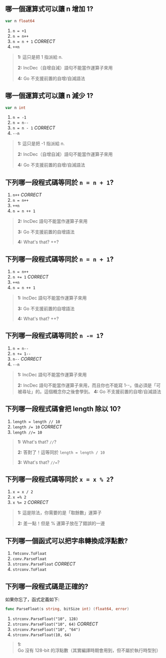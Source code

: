 ## 哪一個運算式可以讓 n 增加 1?
```go
var n float64
```
1. `n = +1`
2. `n = n++`
3. `n = n + 1` *CORRECT*
4. `++n`

> **1:** 這只是把 1 指派給 n.
>
> **2:** IncDec（自增自減）語句不能當作運算子來用
>
> **4:** Go 不支援前置的自增/自減語法
>


## 哪一個運算式可以讓 n 減少 1?
```go
var n int
```
1. `n = -1`
2. `n = n--`
3. `n = n - 1` *CORRECT*
4. `--n`

> **1:** 這只是把 -1 指派給 n.
>
> **2:** IncDec（自增自減）語句不能當作運算子來用
>
> **4:** Go 不支援前置的自增/自減語法
>


## 下列哪一段程式碼等同於 `n = n + 1`?
1. `n++` *CORRECT*
2. `n = n++`
3. `++n`
4. `n = n ++ 1`

> **2:** IncDec 語句不能當作運算子來用
>
> **3:** Go 不支援前置的自增語法
>
> **4:** What's that? ++?
>


## 下列哪一段程式碼等同於 `n = n + 1`?
1. `n = n++`
2. `n += 1` *CORRECT*
3. `++n`
4. `n = n ++ 1`

> **1:** IncDec 語句不能當作運算子來用
>
> **3:** Go 不支援前置的自增語法
>
> **4:** What's that? ++?
>


## 下列哪一段程式碼等同於 `n -= 1`?
1. `n = n--`
2. `n += 1--`
3. `n--` *CORRECT*
4. `--n`

> **1:** IncDec 語句不能當作運算子來用
>
> **2:** IncDec 語句不能當作運算子來用，而且你也不能寫 1--。值必須是「可被尋址」的。這個概念你之後會學到。
> **4:** Go 不支援前置的自增/自減語法
>


## 下列哪一段程式碼會把 length 除以 10?
1. `length = length // 10`
2. `length /= 10` *CORRECT*
3. `length //= 10`

> **1:** What's that? `//`?
>
> **2:** 答對了！這等同於 `length = length / 10`
>
> **3:** What's that? `//=`?
>


## 下列哪一段程式碼等同於 `x = x % 2`?
1. `x = x / 2`
2. `x =% 2`
3. `x %= 2` *CORRECT*

> **1:** 這是除法，你需要的是「取餘數」運算子
>
> **2:** 差一點！但是 % 運算子放在了錯誤的一邊
>


## 下列哪一個函式可以把字串轉換成浮點數?
1. `fmtconv.ToFloat`
2. `conv.ParseFloat`
3. `strconv.ParseFloat` *CORRECT*
4. `strconv.ToFloat`


## 下列哪一段程式碼是正確的?
如果你忘了，函式定義如下:
```go
func ParseFloat(s string, bitSize int) (float64, error)
```
1. `strconv.ParseFloat("10", 128)`
2. `strconv.ParseFloat("10", 64)` *CORRECT*
3. `strconv.ParseFloat("10", "64")`
4. `strconv.ParseFloat(10, 64)`

> **1:** Go 沒有 128-bit 的浮點數（其實編譯時期會用到，但不屬於執行時型別）
>